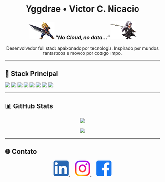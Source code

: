 <h1 align="center">
  Yggdrae • Victor C. Nicacio 
</h1>

<h3 align="center">
  <img src="https://github.com/Yggdrae/yggdrae/blob/main/cloud.gif" width="80"/> 
  <em>"No Cloud, no data..."</em>
  <img src="https://github.com/Yggdrae/yggdrae/blob/main/sephiroth.gif" width="80"/>
</h3>

<p align="center">
  Desenvolvedor full stack apaixonado por tecnologia. Inspirado por mundos fantásticos e movido por código limpo.
</p>

---

## 🧩 Stack Principal

<p align="left">
  <img src="https://img.shields.io/badge/React-%2320232a?style=flat&logo=react&logoColor=%2361DAFB"/>
  <img src="https://img.shields.io/badge/React Native-20232A?style=flat&logo=react&logoColor=61DAFB"/>
  <img src="https://img.shields.io/badge/Expo-000020?style=flat&logo=expo&logoColor=white"/>
  <img src="https://img.shields.io/badge/Next.js-000?style=flat&logo=next.js&logoColor=white"/>
  <img src="https://img.shields.io/badge/NestJS-E0234E?style=flat&logo=nestjs&logoColor=white"/>
  <img src="https://img.shields.io/badge/PostgreSQL-316192?style=flat&logo=postgresql&logoColor=white"/>
  <img src="https://img.shields.io/badge/TypeScript-007ACC?style=flat&logo=typescript&logoColor=white"/>
  <img src="https://img.shields.io/badge/Node.js-339933?style=flat&logo=node.js&logoColor=white"/>
</p>

---

## 📊 GitHub Stats

<p align="center">
  <a href="https://git.io/streak-stats">
    <img src="https://streak-stats.demolab.com?user=Yggdrae&theme=tokyonight&border_radius=12"/>
  </a>
</p>

<p align="center">
  <a href="https://github.com/anuraghazra/github-readme-stats">
    <img src="https://github-readme-stats.vercel.app/api/top-langs/?username=Yggdrae&layout=compact&theme=tokyonight"/>
  </a>
</p>

---

## 🌐 Contato

<p align="center">
  <a href="https://www.linkedin.com/in/vcnicacio/">
    <img src="https://github.com/Yggdrae/yggdrae/blob/main/linkedin.png" height="50"/>
  </a>&nbsp;&nbsp;&nbsp;
  <a href="https://www.instagram.com/vc_nicacio/">
    <img src="https://github.com/Yggdrae/yggdrae/blob/main/instagram.png" height="50"/>
  </a>&nbsp;&nbsp;&nbsp;
  <a href="https://www.facebook.com/victorcnicacio">
    <img src="https://github.com/Yggdrae/yggdrae/blob/main/facebook.png" height="50"/>
  </a>
</p>
